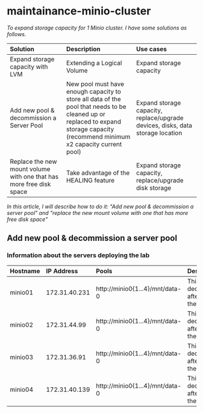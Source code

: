# maintainance-minio-cluster


*To expand storage capacity for 1 Minio cluster. I have some solutions as follows.*

| Solution | Description | Use cases |
| :--- | :--- | :--- |
| Expand storage capacity with LVM | Extending a Logical Volume | Expand storage capacity |
| Add new pool & decommission a Server Pool | New pool must have enough capacity to store all data of the pool that needs to be cleaned up or replaced to expand storage capacity (recommend minimum x2 capacity current pool) | Expand storage capacity, replace/upgrade devices, disks, data storage location |
| Replace the new mount volume with one that has more free disk space | Take advantage of the HEALING feature | Expand storage capacity, replace/upgrade disk storage |

*In this article, I will describe how to do it: "Add new pool & decommission a server pool" and "replace the new mount volume with one that has more free disk space"*


## Add new pool & decommission a server pool
###  Information about the servers deploying the lab
| Hostname | IP Address | Pools | Description | 
| :--- | :--- | :--- | :--- |
| minio01 | 172.31.40.231 | http://minio0{1...4}/mnt/data-0 | This pool will be decommissioned after performing the steps below  | 
| minio02 | 172.31.44.99 | http://minio0{1...4}/mnt/data-0 | This pool will be decommissioned after performing the steps below | 
| minio03 | 172.31.36.91 | http://minio0{1...4}/mnt/data-0 | This pool will be decommissioned after performing the steps below | 
| minio04 | 172.31.40.139 | http://minio0{1...4}/mnt/data-0 | This pool will be decommissioned after performing the steps below | 
